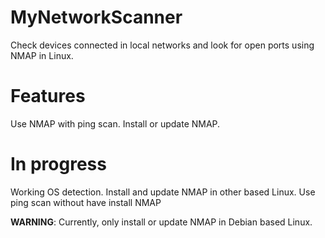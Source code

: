 # MyNetworkScanner
Check devices connected in local networks and look for open ports using NMAP in Linux.

# Features
Use NMAP with ping scan.
Install or update NMAP.

# In progress
Working OS detection. 
Install and update NMAP in other based Linux.
Use ping scan without have install NMAP

**WARNING**: Currently, only install or update NMAP in Debian based Linux.

